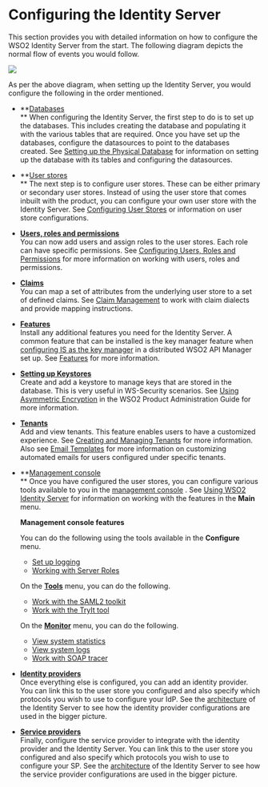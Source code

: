 # Configuring the Identity Server

This section provides you with detailed information on how to configure
the WSO2 Identity Server from the start. The following diagram depicts
the normal flow of events you would follow.

![](attachments/103329390/103329391.png)

As per the above diagram, when setting up the Identity Server, you would
configure the following in the order mentioned.

-   **[Databases](https://docs.wso2.com/display/ADMIN44x/Working+with+Databases)  
    ** When configuring the Identity Server, the first step to do is to
    set up the databases. This includes creating the database and
    populating it with the various tables that are required. Once you
    have set up the databases, configure the datasources to point to the
    databases created. See [Setting up the Physical
    Database](https://docs.wso2.com/display/ADMIN44x/Setting+up+the+Physical+Database)
    for information on setting up the database with its tables and
    configuring the datasources.  

-   **[User stores](_Configuring_the_Realm_)  
    ** The next step is to configure user stores. These can be either
    primary or secondary user stores. Instead of using the user store
    that comes inbuilt with the product, you can configure your own user
    store with the Identity Server. See [Configuring User
    Stores](_Configuring_User_Stores_) or information on user store
    configurations.  

-   **[Users, roles and
    permissions](_Configuring_Users_Roles_and_Permissions_)**  
    You can now add users and assign roles to the user stores. Each role
    can have specific permissions. See [Configuring Users, Roles and
    Permissions](_Configuring_Users_Roles_and_Permissions_) for more
    information on working with users, roles and permissions.  
      

-   **[Claims](_Claim_Management_)**  
    You can map a set of attributes from the underlying user store to a
    set of defined claims. See [Claim Management](_Claim_Management_) to
    work with claim dialects and provide mapping instructions.  
      

-   [**Features**](https://docs.wso2.com/display/ADMIN44x/Working+with+Features)  
    Install any additional features you need for the Identity Server. A
    common feature that can be installed is the key manager feature when
    [configuring IS as the key
    manager](https://docs.wso2.com/display/CLUSTER420/Configuring+the+Identity+Server+5.0.0+with+the+API+Manager+1.8.0+or+1.7.0)
    in a distributed WSO2 API Manager set up. See
    [Features](https://docs.wso2.com/display/ADMIN44x/Working+with+Features)
    for more information.  

-   **[Setting up
    Keystores](https://docs.wso2.com/display/ADMIN44x/Using+Asymmetric+Encryption)**  
    Create and add a keystore to manage keys that are stored in the
    database. This is very useful in WS-Security scenarios. See [Using
    Asymmetric
    Encryption](https://docs.wso2.com/display/ADMIN44x/Using+Asymmetric+Encryption)
    in the WSO2 Product Administration Guide for more information.  

-   **[Tenants](_Creating_and_Managing_Tenants_)**  
    Add and view tenants. This feature enables users to have a
    customized experience. See [Creating and Managing
    Tenants](_Creating_and_Managing_Tenants_) for more information. Also
    see [Email Templates](_Email_Templates_) for more information on
    customizing automated emails for users configured under specific
    tenants.  

-   **[Management
    console](_Getting_Started_with_the_Management_Console_)  
    ** Once you have configured the user stores, you can configure
    various tools available to you in the [management
    console](_Getting_Started_with_the_Management_Console_) . See [Using
    WSO2 Identity Server](_Using_WSO2_Identity_Server_) for information
    on working with the features in the **Main** menu.

    **Management console features**

    You can do the following using the tools available in the
    **Configure** menu.

    -   [Set up
        logging](https://docs.wso2.com/display/ADMIN44x/Monitoring+Logs+using+Management+Console)
    -   [Working with Server Roles](_Server_Roles_)

    On the **[Tools](_Using_Tools_)** menu, you can do the following.

    -   [Work with the SAML2 toolkit](_Using_the_SAML2_Toolkit_)
    -   [Work with the TryIt tool](_Using_the_XACML_TryIt_Tool_)

    On the **[Monitor](_Monitoring_the_Identity_Server_)** menu, you can
    do the following.

    -   [View system statistics](_System_Statistics_)
    -   [View system logs](_System_Logs_)
    -   [Work with SOAP tracer](_SOAP_Tracer_)

-   **[Identity
    providers](_Adding_and_Configuring_an_Identity_Provider_)**  
    Once everything else is configured, you can add an identity
    provider. You can link this to the user store you configured and
    also specify which protocols you wish to use to configure your IdP.
    See the [architecture](_Architecture_) of the Identity Server to see
    how the identity provider configurations are used in the bigger
    picture.  
-   **[Service
    providers](_Adding_and_Configuring_a_Service_Provider_)**  
    Finally, configure the service provider to integrate with the
    identity provider and the Identity Server. You can link this to the
    user store you configured and also specify which protocols you wish
    to use to configure your SP. See the [architecture](_Architecture_)
    of the Identity Server to see how the service provider
    configurations are used in the bigger picture.  
